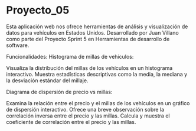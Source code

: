 # Proyecto_05

Esta aplicación web nos ofrece herramientas de análisis y visualización de datos para vehículos en Estados Unidos. Desarrollado por Juan Villano como parte del Proyecto Sprint 5 en Herramientas de desarrollo de software.

Funcionalidades:
Histograma de millas de vehículos:

Visualiza la distribución del millas de los vehículos en un histograma interactivo.
Muestra estadísticas descriptivas como la media, la mediana y la desviación estándar del millaje.


Diagrama de dispersión de precio vs millas:

Examina la relación entre el precio y el millas de los vehículos en un gráfico de dispersión interactivo.
Ofrece una breve observación sobre la correlación inversa entre el precio y las millas.
Calcula y muestra el coeficiente de correlación entre el precio y las millas.